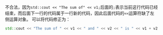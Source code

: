 不合法，因为`std::cout << "The sum of" << v1;`后面的`;`表示当前这行代码已经结束，而后面下一行的代码属于一行新的代码，因此后面代码的`<<`运算符缺了左侧运算对象。
可以将代码修正为：
```cpp
std::cout << "The sum of " << v1 << " and " << v2 << " is " << v1 + v2 << std::endl;
``` 
